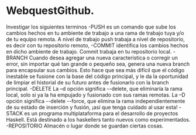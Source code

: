 # WebquestGithub. 
Investigar los siguientes terminos 
-PUSH  es un comando que sube los cambios hechos en tu ambiente de trabajo a una rama de trabajo tuya y/o de tu equipo remota.
A nivel de trabajo push trabaja a nivel de repositorio, es decir con tu repositorio remoto, 
-COMMIT identifica los cambios hechos en dicho ambiente de trabajo.
Commit  trabaja en tu repositorio local.
-BRANCH Cuando desea agregar una nueva característica o corregir un error, sin importar qué tan grande o pequeño sea, genera una nueva branch para encapsular sus cambios. Esto hace que sea más difícil que el código inestable se fusione con la base del código principal, y le da la oportunidad de limpiar el historial de su futuro antes de fusionarlo con la branch principal.
-DELETE  La –d opción significa --delete, que eliminaría la rama local, solo si ya la ha empujado y fusionado con sus ramas remotas.
La –D opción significa --delete --force, que elimina la rama independientemente de su estado de inserción y fusión, ¡así que tenga cuidado al usar esta!
-STACK es un programa multiplataforma para el desarrollo de proyectos Haskell. Está destinado a los haskellers tanto nuevos como experimentados.
-REPOSITORIO Almacén o lugar donde se guardan ciertas cosas.
